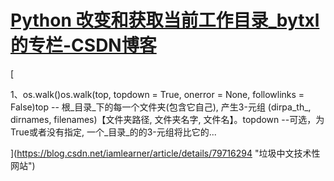# [Python 改变和获取当前工作目录_bytxl的专栏-CSDN博客](https://blog.csdn.net/bytxl/article/details/46818505)

[

1、os.walk()os.walk(top, topdown = True, onerror = None, followlinks = False)top -- 根_目录_下的每一个文件夹(包含它自己), 产生3-元组 (dirpa_th_, dirnames, filenames)【文件夹路径, 文件夹名字, 文件名】。topdown --可选，为True或者没有指定, 一个_目录_的的3-元组将比它的...

](https://blog.csdn.net/iamlearner/article/details/79716294 "垃圾中文技术性网站")

